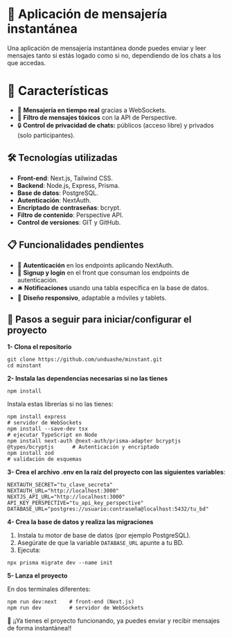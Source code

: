 # 📱 Aplicación de mensajería instantánea
Una aplicación de mensajería instantánea donde puedes enviar y leer mensajes tanto si estás logado como si no, dependiendo de los chats a los que accedas.

# 🚀 Características
- 💬 **Mensajería en tiempo real** gracias a WebSockets.
- 🚫 **Filtro de mensajes tóxicos** con la API de Perspective.
- 🔒 **Control de privacidad de chats:** públicos (acceso libre) y privados (solo participantes).

## 🛠 Tecnologías utilizadas
- **Front-end**: Next.js, Tailwind CSS.
- **Backend**: Node.js, Express, Prisma.  
- **Base de datos**: PostgreSQL.
- **Autenticación**: NextAuth.
- **Encriptado de contraseñas**: bcrypt.
- **Filtro de contenido**: Perspective API.
- **Control de versiones**: GIT y GitHub.


## 📋 Funcionalidades pendientes
- 🔐 **Autenticación** en los endpoints aplicando NextAuth.
- 🔐 **Signup y login** en el front que consuman los endpoints de autenticación.
- 🛎 **Notificaciones** usando una tabla específica en la base de datos.
- 📱 **Diseño responsivo**, adaptable a móviles y tablets.

## 📗 Pasos a seguir para iniciar/configurar el proyecto

**1- Clona el repositorio**

    git clone https://github.com/unduashe/minstant.git
    cd minstant

**2- Instala las dependencias necesarias si no las tienes**
    
    npm install

Instala estas librerías si no las tienes:

    npm install express                                                           # servidor de WebSockets
    npm install --save-dev tsx                                                    # ejecutar TypeScript en Node
    npm install next-auth @next-auth/prisma-adapter bcryptjs @types/bcryptjs      # Autenticación y encriptado
    npm install zod                                                               # validación de esquemas
    

**3- Crea el archivo .env en la raíz del proyecto con las siguientes variables**:

    NEXTAUTH_SECRET="tu_clave_secreta"
    NEXTAUTH_URL="http://localhost:3000"
    NEXTJS_API_URL="http://localhost:3000"
    API_KEY_PERSPECTIVE="tu_api_key_perspective"
    DATABASE_URL="postgres://usuario:contraseña@localhost:5432/tu_bd"

**4- Crea la base de datos y realiza las migraciones**

  1. Instala tu motor de base de datos (por ejemplo PostgreSQL).
  2. Asegúrate de que la variable `DATABASE_URL` apunte a tu BD.
  3. Ejecuta:

    npx prisma migrate dev --name init

**5- Lanza el proyecto**

En dos terminales diferentes:

    npm run dev:next    # front-end (Next.js)
    npm run dev         # servidor de WebSockets

🎉 ¡¡Ya tienes el proyecto funcionando, ya puedes enviar y recibir mensajes de forma instantánea!!
